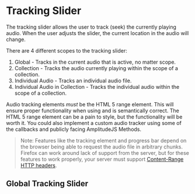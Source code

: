 # Tracking Slider
The tracking slider allows the user to track (seek) the currently playing audio. When the user adjusts the slider, the current location in the audio will change.

There are 4 different scopes to the tracking slider:
1. Global - Tracks in the current audio that is active, no matter scope.
2. Collection - Tracks the audio currently playing within the scope of a collection.
3. Individual Audio - Tracks an individual audio file.
4. Individual Audio in Collection - Tracks the individual audio within the scope of a collection.

Audio tracking elements *must* be the HTML 5 range element. This will ensure proper functionality when using and is semantically correct. The HTML 5 range element can be a pain to style, but the functionality will be worth it. You could also implement a custom audio tracker using some of the callbacks and publicly facing AmplitudeJS Methods.

> Note: Features like the tracking element and progress bar depend on the browser being able to request the audio file in arbitrary chunks. Firefox can work around lack of support from the server, but for these features to work properly, your server must support [Content-Range HTTP headers](https://developer.mozilla.org/en-US/docs/Web/HTTP/Headers/Content-Range).

## Global Tracking Slider
